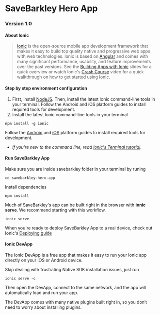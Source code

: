 
# SaveBarkley Hero App

### Version 1.0

#### About Ionic

> [Ionic](https://ionicframework.com/) is the open-source mobile app development framework that makes it easy to
build top quality native and progressive web apps with web technologies.
Ionic is based on [Angular](https://angular.io/) and comes with many significant performance, usability, and
feature improvements over the past versions.
See the [Building Apps with Ionic](https://adamdbradley.github.io/building-with-ionic2) slides for a quick
overview or watch Ionic's [Crash Course](https://youtu.be/O2WiI9QrS5s) video for a quick walkthrough on how to get
started using Ionic.

#### Step by step environment configuration

1. First, install [NodeJS](https://nodejs.org/). Then, install the latest Ionic command-line tools in your terminal. Follow the Android and iOS platform guides to install required tools for development.
2. Install the latest Ionic command-line tools in your terminal
```
npm install -g ionic
```
Follow the [Android](https://cordova.apache.org/docs/en/7.x/guide/platforms/android/) and [iOS](https://cordova.apache.org/docs/en/7.x/guide/platforms/ios/) platform guides to install required tools for development.

* _If you’re new to the command line, read [Ionic's Terminal tutorial](https://blog.ionicframework.com/new-to-the-command-line/)._


#### Run SaveBarkley App
Make sure you are inside savebarkley folder in your terminal by runing

```
cd savebarkley-hero-app
```

Install dependencies

```
npm install
```


Much of SaveBarkley's app can be built right in the browser with **ionic serve**. We recommend starting with this workflow.
```
ionic serve
```


When you're ready to deploy SaveBarkley App to a real device, check out Ionic's [Deploying guide](https://ionicframework.com/docs/intro/deploying/)

#### Ionic DevApp 

The Ionic DevApp is a free app that makes it easy to run your Ionic app directly on your iOS or Android device.

Skip dealing with frustrating Native SDK installation issues, just run
```
ionic serve -c
```

Then open the DevApp, connect to the same network, and the app will automatically load and run your app.

The DevApp comes with many native plugins built right in, so you don’t need to worry about installing plugins.
